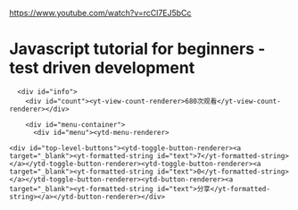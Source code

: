 <a href="https://www.youtube.com/watch?v=rcCl7EJ5bCc">https://www.youtube.com/watch?v=rcCl7EJ5bCc</a><div id="articleHeader"><h1><yt-formatted-string>Javascript tutorial for beginners - test driven development</yt-formatted-string></h1></div>
      
      <div id="info">
        <div id="count"><yt-view-count-renderer>680次观看</yt-view-count-renderer></div>
        
        <div id="menu-container">
          <div id="menu"><ytd-menu-renderer>
    
    <div id="top-level-buttons"><ytd-toggle-button-renderer><a target="_blank"><yt-formatted-string id="text">7</yt-formatted-string></a></ytd-toggle-button-renderer><ytd-toggle-button-renderer><a target="_blank"><yt-formatted-string id="text">0</yt-formatted-string></a></ytd-toggle-button-renderer><ytd-button-renderer><a target="_blank"><yt-formatted-string id="text">分享</yt-formatted-string></a></ytd-button-renderer></div>
    
  </ytd-menu-renderer>
          
        
      
    